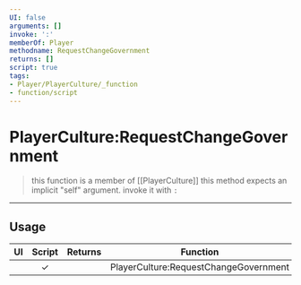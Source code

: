 ```yaml
---
UI: false
arguments: []
invoke: ':'
memberOf: Player
methodname: RequestChangeGovernment
returns: []
script: true
tags:
- Player/PlayerCulture/_function
- function/script
---
```

# PlayerCulture:RequestChangeGovernment
> this function is a member of [[PlayerCulture]]
> this method expects an implicit "self" argument. invoke it with `:`
-----
## Usage
|  UI | Script | Returns | Function | Arguments |
|:---:|:------:|-------:|:--------:|:---------|
| |✓||PlayerCulture:RequestChangeGovernment||
